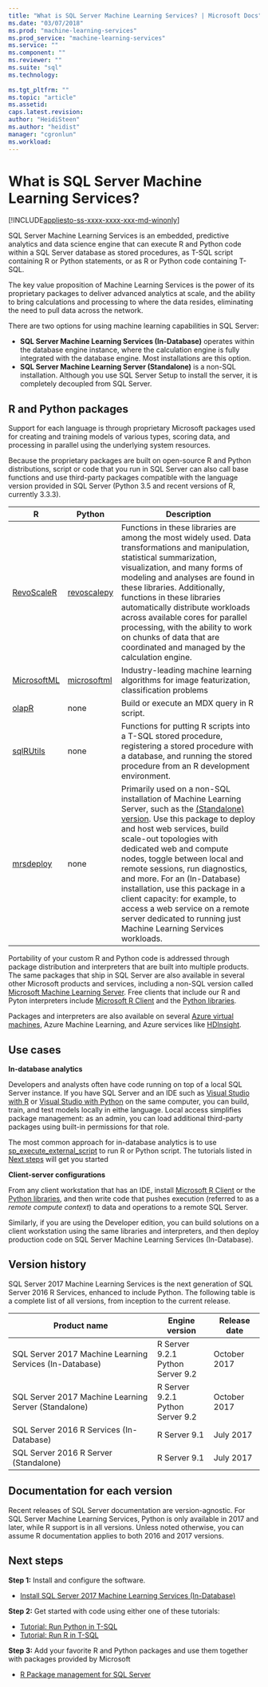 ```yaml
---
title: "What is SQL Server Machine Learning Services? | Microsoft Docs"
ms.date: "03/07/2018"
ms.prod: "machine-learning-services"
ms.prod_service: "machine-learning-services"
ms.service: ""
ms.component: ""
ms.reviewer: ""
ms.suite: "sql"
ms.technology: 
  
ms.tgt_pltfrm: ""
ms.topic: "article"
ms.assetid: 
caps.latest.revision: 
author: "HeidiSteen"
ms.author: "heidist"
manager: "cgronlun"
ms.workload: 
---
```

# What is SQL Server Machine Learning Services?
[!INCLUDE[appliesto-ss-xxxx-xxxx-xxx-md-winonly](../includes/appliesto-ss-xxxx-xxxx-xxx-md-winonly.md)]

SQL Server Machine Learning Services is an embedded, predictive analytics and data science engine that can execute R and Python code within a SQL Server database as stored procedures, as T-SQL script containing R or Python statements, or as R or Python code containing T-SQL. 

The key value proposition of Machine Learning Services is the power of its proprietary packages to deliver advanced analytics at scale, and the ability to bring calculations and processing to where the data resides, eliminating the need to pull data across the network.

There are two options for using machine learning capabilities in SQL Server: 

+ **SQL Server Machine Learning Services (In-Database)** operates within the database engine instance, where the calculation engine is fully integrated with the database engine. Most installations are this option.
+ **SQL Server Machine Learning Server (Standalone)** is a non-SQL installation. Although you use SQL Server Setup to install the server, it is completely decoupled from SQL Server.

## R and Python packages

Support for each language is through proprietary Microsoft packages used for creating and training models of various types, scoring data, and processing in parallel using the underlying system resources.

Because the proprietary packages are built on open-source R and Python distributions, script or code that you run in SQL Server can also call base functions and use third-party packages compatible with the language version provided in SQL Server (Python 3.5 and recent versions of R, currently 3.3.3).

| R  | Python | Description |
|-----------|----------------|-------------|
| [RevoScaleR](r/revoscaler-overview.md) | [revoscalepy](python/what-is-revoscalepy.md)   | Functions in these libraries are among the most widely used. Data transformations and manipulation, statistical summarization, visualization, and many forms of modeling and analyses are found in these libraries. Additionally, functions in these libraries automatically distribute workloads across available cores for parallel processing, with the ability to work on chunks of data that are coordinated and managed by the calculation engine. |
| [MicrosoftML](using-the-microsoftml-package.md) | [microsoftml](https://docs.microsoft.com/machine-learning-server/python-reference/microsoftml/microsoftml-package) | Industry-leading machine learning algorithms for image featurization, classification problems  |
| [olapR](r/how-to-create-mdx-queries-using-olapr.md) | none | Build or execute an MDX query in R script.
| [sqlRUtils](r/generating-an-r-stored-procedure-for-r-code-using-the-sqlrutils-package.md) | none | Functions for putting R scripts into a T-SQL stored procedure, registering a stored procedure with a database, and running the stored procedure from an R development environment.
| [mrsdeploy](operationalization-with-mrsdeploy.md) | none | Primarily used on a non-SQL installation of Machine Learning Server, such as the [(Standalone) version](r/r-server-standalone.md). Use this package to deploy and host web services, build scale-out topologies with dedicated web and compute nodes, toggle between local and remote sessions, run diagnostics, and more. For an (In-Database) installation, use this package in a client capacity: for example, to access a web service on a remote server dedicated to running just Machine Learning Services workloads. |

Portability of your custom R and Python code is addressed through package distribution and interpreters that are built into multiple products. The same packages that ship in SQL Server are also available in several other Microsoft products and services, including a non-SQL version called [Microsoft Machine Learning Server](https://docs.microsoft.com/machine-learning-server/). Free clients that include our R and Pyton interpreters include [Microsoft R Client](https://docs.microsoft.com/machine-learning-server/r-client/what-is-microsoft-r-client) and the [Python libraries](https://docs.microsoft.com/machine-learning-server/install/python-libraries-interpreter).

Packages and interpreters are also available on several [Azure virtual machines](https://docs.microsoft.com/machine-learning-server/install/machine-learning-server-azure-vm-on-linux), Azure Machine Learning, and Azure services like [HDInsight](https://docs.microsoft.com/machine-learning-server/install/machine-learning-server-on-azure-hdinsight). 


## Use cases

**In-database analytics**

Developers and analysts often have code running on top of a local SQL Server instance. If you have SQL Server and an IDE such as [Visual Studio with R](https://docs.microsoft.com/visualstudio/rtvs/) or [Visual Studio with Python](https://docs.microsoft.com/visualstudio/python/installing-python-support-in-visual-studio) on the same computer, you can build, train, and test models locally in eithe language. Local access simplifies package management: as an admin, you can load additional third-party packages using built-in permissions for that role.

The most common approach for in-database analytics is to use [sp_execute_external_script](../../relational-databases/system-stored-procedures/sp-execute-external-script-transact-sql.md) to run R or Python script. The tutorials listed in [Next steps](#next-steps) will get you started

**Client-server configurations**

From any client workstation that has an IDE, install [Microsoft R Client](https://docs.microsoft.com/machine-learning-server/r-client/what-is-microsoft-r-client) or the [Python libraries](https://docs.microsoft.com/machine-learning-server/install/python-libraries-interpreter), and then write code that pushes execution (referred to as a *remote compute context*) to data and operations to a remote SQL Server. 

Similarly, if you are using the Developer edition, you can build solutions on a client workstation using the same libraries and interpreters, and then deploy production code on SQL Server Machine Learning Services (In-Database). 

## Version history

SQL Server 2017 Machine Learning Services is the next generation of SQL Server 2016 R Services, enhanced to include Python. The following table is a complete list of all versions, from inception to the current release. 

| Product name | Engine version | Release date |
|--------------|---------|--------------|
| SQL Server 2017 Machine Learning Services (In-Database) | R Server 9.2.1 <br/> Python Server 9.2 | October 2017 |
| SQL Server 2017 Machine Learning Server (Standalone) | R Server 9.2.1 <br/> Python Server 9.2 | October 2017 |
| SQL Server 2016 R Services (In-Database) | R Server 9.1  | July 2017  |
| SQL Server 2016 R Server (Standalone)  |  R Server 9.1 | July 2017 |



## Documentation for each version

Recent releases of SQL Server documentation are version-agnostic. For SQL Server Machine Learning Services, Python is only available in 2017 and later, while R support is in all versions. Unless noted otherwise, you can assume R documentation applies to both 2016 and 2017 versions.

<a name="next-steps"></a>
## Next steps

**Step 1:** Install and configure the software. 

+ [Install SQL Server 2017 Machine Learning Services (In-Database)](python/setup-python-machine-learning-services.md#bkmk_installPythonInDatabase)

**Step 2:** Get started with code using either one of these tutorials:

+ [Tutorial: Run Python in T-SQL](tutorials/run-python-using-t-sql.md)
+ [Tutorial: Run R in T-SQL](tutorials/rtsql-using-r-code-in-transact-sql-quickstart.md)

**Step 3:** Add your favorite R and Python packages and use them together with packages provided by Microsoft

+ [R Package management for SQL Server](r/r-package-management-for-sql-server-r-services.md)
